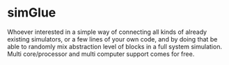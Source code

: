 simGlue
=======

Whoever interested in a simple way of connecting all kinds of already existing simulators, or a few lines of your own code, and by doing that be able to randomly mix abstraction level of blocks in a full system simulation. Multi core/processor and multi computer support comes for free.
